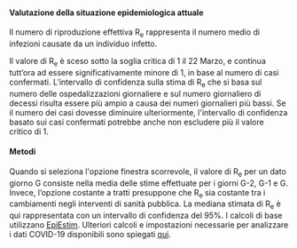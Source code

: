 <h4>Valutazione della situazione epidemiologica attuale</h4>

Il numero di riproduzione effettiva R<sub>e</sub> rappresenta il numero medio di infezioni causate da un individuo infetto.

Il valore di R<sub>e</sub> è sceso sotto la soglia critica di 1 il 22 Marzo, e continua tutt’ora ad essere significativamente minore di 1, in base al numero di casi confermati. L’intervallo di confidenza sulla stima di R<sub>e</sub> che si basa sul numero delle ospedalizzazioni giornaliere e sul numero giornaliero di decessi risulta essere più ampio a causa dei numeri giornalieri più bassi. Se il numero dei casi dovesse diminuire ulteriormente, l'intervallo di confidenza basato sui casi confermati potrebbe anche non escludere più il valore critico di 1.

<h4>Metodi</h4>

Quando si seleziona l'opzione finestra scorrevole, il valore di R<sub>e</sub> per un dato giorno G consiste nella media delle stime effettuate per i giorni G-2, G-1 e G. Invece, l’opzione costante a tratti presuppone che R<sub>e</sub> sia costante tra i cambiamenti negli interventi di sanità pubblica. La mediana stimata di R<sub>e</sub> è qui rappresentata con un intervallo di confidenza del 95%.
I calcoli di base utilizzano [EpiEstim](https://academic.oup.com/aje/article/178/9/1505/89262). Ulteriori calcoli e impostazioni necessarie per analizzare i dati COVID-19 disponibili sono spiegati [qui](https://smw.ch/article/doi/smw.2020.20271).
